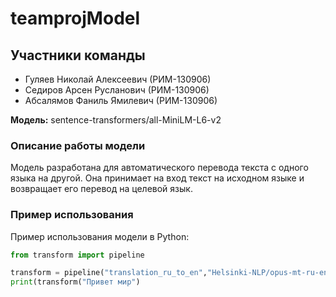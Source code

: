 # teamprojModel
## Участники команды

- Гуляев Николай Алексеевич (РИМ-130906)
- Седиров Арсен Русланович (РИМ-130906)
- Абсалямов Фаниль Ямилевич (РИМ-130906)

**Модель:** sentence-transformers/all-MiniLM-L6-v2


### Описание работы модели

Модель разработана для автоматического перевода текста с одного языка на другой. Она принимает на вход текст на исходном языке и возвращает его перевод на целевой язык.

### Пример использования

Пример использования модели в Python:

```python
from transform import pipeline

transform = pipeline("translation_ru_to_en","Helsinki-NLP/opus-mt-ru-en")
print(transform("Привет мир")
